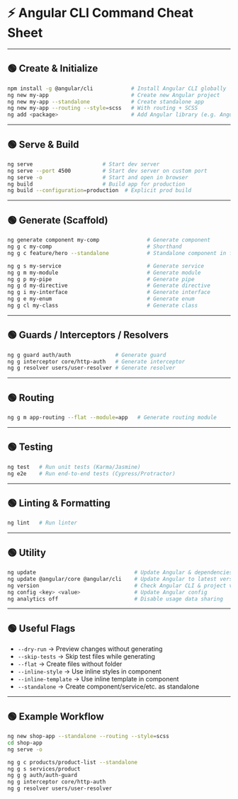 # ⚡ Angular CLI Command Cheat Sheet

---

## 🟢 Create & Initialize

```bash
npm install -g @angular/cli            # Install Angular CLI globally
ng new my-app                          # Create new Angular project
ng new my-app --standalone             # Create standalone app
ng new my-app --routing --style=scss   # With routing + SCSS
ng add <package>                       # Add Angular library (e.g. Angular Material)
````

---

## 🟢 Serve & Build

```bash
ng serve                      # Start dev server
ng serve --port 4500          # Start dev server on custom port
ng serve -o                   # Start and open in browser
ng build                      # Build app for production
ng build --configuration=production  # Explicit prod build
```

---

## 🟢 Generate (Scaffold)

```bash
ng generate component my-comp               # Generate component
ng g c my-comp                              # Shorthand
ng g c feature/hero --standalone            # Standalone component in folder

ng g s my-service                           # Generate service
ng g m my-module                            # Generate module
ng g p my-pipe                              # Generate pipe
ng g d my-directive                         # Generate directive
ng g i my-interface                         # Generate interface
ng g e my-enum                              # Generate enum
ng g cl my-class                            # Generate class
```

---

## 🟢 Guards / Interceptors / Resolvers

```bash
ng g guard auth/auth              # Generate guard
ng g interceptor core/http-auth   # Generate interceptor
ng g resolver users/user-resolver # Generate resolver
```

---

## 🟢 Routing

```bash
ng g m app-routing --flat --module=app   # Generate routing module
```

---

## 🟢 Testing

```bash
ng test   # Run unit tests (Karma/Jasmine)
ng e2e    # Run end-to-end tests (Cypress/Protractor)
```

---

## 🟢 Linting & Formatting

```bash
ng lint   # Run linter
```

---

## 🟢 Utility

```bash
ng update                               # Update Angular & dependencies
ng update @angular/core @angular/cli    # Update Angular to latest version
ng version                              # Check Angular CLI & project version
ng config <key> <value>                 # Update Angular config
ng analytics off                        # Disable usage data sharing
```

---

## 🟢 Useful Flags

* `--dry-run` → Preview changes without generating
* `--skip-tests` → Skip test files while generating
* `--flat` → Create files without folder
* `--inline-style` → Use inline styles in component
* `--inline-template` → Use inline template in component
* `--standalone` → Create component/service/etc. as standalone

---

## 🟢 Example Workflow

```bash
ng new shop-app --standalone --routing --style=scss
cd shop-app
ng serve -o

ng g c products/product-list --standalone
ng g s services/product
ng g g auth/auth-guard
ng g interceptor core/http-auth
ng g resolver users/user-resolver
```
